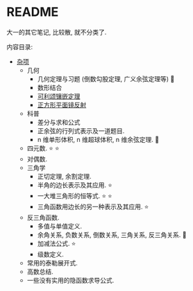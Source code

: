 # README



大一的其它笔记, 比较散, 就不分类了.

内容目录:

- [杂项](杂项\大一笔记杂项.html)
  - 几何
    - 几何定理与习题 (倒数勾股定理, 广义余弦定理等) :crescent_moon: 
    - 数形结合
    - [可利颂镶嵌定理](https://www.bilibili.com/video/BV1tW411E75B/?spm_id_from=333.999.0.0&vd_source=cc171ffacaec079f01b2a965fd3825f7)
    - [正方形平面镜反射](https://www.bilibili.com/video/BV1XL4y1G7mv/?spm_id_from=333.999.0.0&vd_source=cc171ffacaec079f01b2a965fd3825f7)
  - 科普
    - 差分与求和公式
    - 正余弦的行列式表示及一道题目.
    - n 维单形体积, n 维超球体积, n 维余弦定理. :crescent_moon: 
  - 四元数. :star: :star: 
  - 对偶数.
  - 三角学
    - 正切定理, 余割定理.
    - 半角的边长表示及其应用. :star: 
    - 一大堆三角形的恒等式. :star: :star: 
    - 三角函数用边长的另一种表示及其应用. :star: 
  - 反三角函数.
    - 多值与单值定义.
    - 余角关系, 负数关系, 倒数关系, 三角关系, 反三角关系. :crescent_moon:
    - 加减法公式. :star: 
    - 级数定义.
  - 常用的泰勒展开式.
  - 高数总结.
  - 一些没有实用的隐函数求导公式.



























